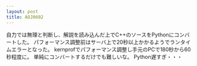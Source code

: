 ```yaml
---
layout: post
title: AOJ0602
---
```

自力では無理と判断し、解説を読み込んだ上でC++のソースをPythonにコンバートした。
パフォーマンス調整前はサーバ上で20秒以上かかるようでランタイムエラーとなった。
kernprofでパフォーマンス調整し手元のPCで180秒から60秒程度に。
単純にコンバートするだけでも難しいな。
Python遅すぎ・・・
